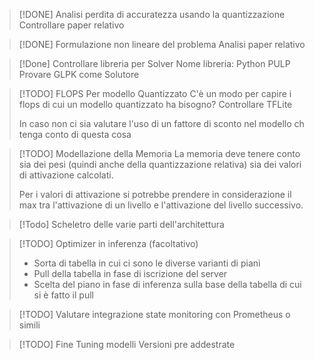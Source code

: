 
> [!DONE] Analisi perdita di accuratezza usando la quantizzazione
> Controllare paper relativo

> [!DONE] Formulazione non lineare del problema
> Analisi paper relativo

> [!Done] Controllare libreria per Solver
> Nome libreria: Python PULP
> Provare GLPK come Solutore

> [!TODO] FLOPS Per modello Quantizzato
> C'è un modo per capire i flops di cui un modello quantizzato ha bisogno? Controllare TFLite
> 
> In caso non ci sia valutare l'uso di un fattore di sconto nel modello ch tenga conto di questa cosa

> [!TODO] Modellazione della Memoria 
> La memoria deve tenere conto sia dei pesi (quindi anche della quantizzazione relativa) sia dei valori di attivazione calcolati.
> 
> Per i valori di attivazione si potrebbe prendere in considerazione il max tra l'attivazione di un livello e l'attivazione del livello successivo.

> [!Todo] Scheletro delle varie parti dell'architettura

> [!TODO] Optimizer in inferenza (facoltativo)
> - Sorta di tabella in cui ci sono le diverse varianti di piani
> - Pull della tabella in fase di iscrizione del server
> - Scelta del piano in fase di inferenza sulla base della tabella di cui si è fatto il pull

> [!TODO] Valutare integrazione state monitoring con Prometheus o simili
> 

> [!TODO] Fine Tuning modelli
> Versioni pre addestrate


